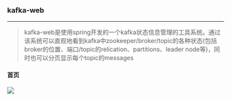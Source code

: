 ### kafka-web
---
> kafka-web是使用spring开发的一个kafka状态信息管理的工具系统。通过该系统可以直观地看到kafka中zookeeper/broker/topic的各种状态(包括broker的位置、端口/topic的relication、partitions、leader node等)，同时也可以分页显示每个topic的messages

#### 首页
<img src="https://t.alipayobjects.com/images/rmsweb/T1UShfXiVmXXXXXXXX.png">

